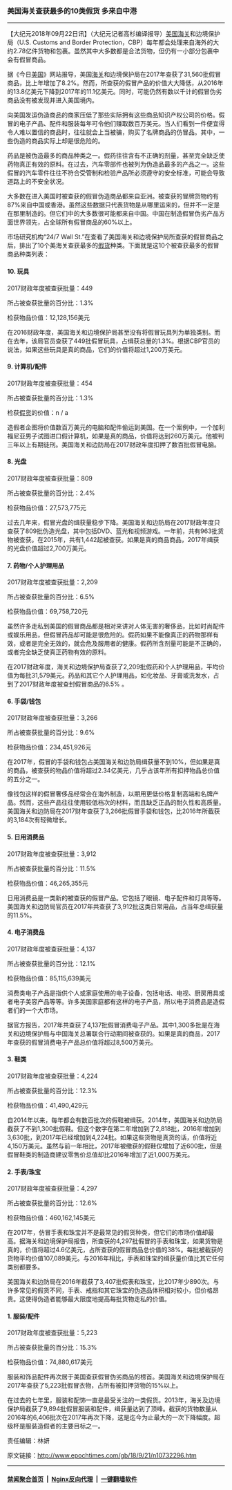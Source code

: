 ### 美国海关查获最多的10类假货 多来自中港
------------------------

<p>【大纪元2018年09月22日讯】（大纪元记者高杉编译报导）<a href="http://www.epochtimes.com/gb/tag/%E7%BE%8E%E5%9B%BD.html">美国</a><a href="http://www.epochtimes.com/gb/tag/%E6%B5%B7%E5%85%B3.html">海关</a>和边境保护局（U.S. Customs and Border Protection，CBP）每年都会处理来自海外的大约2.78亿件货物和包裹。虽然其中大多数都是合法货物，但仍有一小部分包裹中会有假冒商品。</p>
<p>据《今日<a href="http://www.epochtimes.com/gb/tag/%E7%BE%8E%E5%9B%BD.html">美国</a>》网站报导，美国<a href="http://www.epochtimes.com/gb/tag/%E6%B5%B7%E5%85%B3.html">海关</a>和边境保护局在2017年查获了31,560批假冒商品，比上年增加了8.2%。然而，所查获的假冒产品的价值大大降低，从2016年的13.8亿美元下降到2017年的11.1亿美元。同时，可能仍然有数以千计的假冒伪劣商品没有被发现并进入美国境内。</p>
<p>向美国发运伪造商品的商家压低了那些实际拥有这些商品知识产权公司的价格。假冒的电子产品、配件和服装每年可令他们赚取数百万美元。当人们看到一件便宜得令人难以置信的商品时，往往就会上当被骗，购买了名牌商品的仿冒品。其中，一些伪造的商品实际上却是很危险的。</p>
<p>药品是被伪造最多的商品种类之一。假药往往含有不正确的剂量，甚至完全缺乏使药物真正有效的原料。在过去，汽车零部件也被列为伪造品最多的产品之一。这些假冒的汽车零件往往不符合受管制和检验产品所必须遵守的安全标准，可能会导致道路上的不安全状况。</p>
<p>大多数在进入美国时被查获的假冒伪造商品都来自亚洲。被查获的冒牌货物约有87%来自中国或香港。虽然这些数据只代表货物是从哪里运来的，但并不一定是在那里制造的。但它们中的大多数很可能都来自中国。中国在制造假冒伪劣产品方面世界领先，占全球所有假冒商品的60%以上。</p>
<p>市场研究机构“24/7 Wall St.”在查看了美国海关和边境保护局所查获的假冒商品之后，排出了10个美海关查获最多的<a href="http://www.epochtimes.com/gb/tag/%E5%81%87%E8%B4%A7.html">假货</a>种类。下面就是这10个被查获最多的假冒商品种类列表：</p>
<h4>10. 玩具</h4>
<p>2017财政年度被查获批量：449</p>
<p>所占被查获批量的百分比：1.3%</p>
<p>检获物品价值：12,128,156美元</p>
<p>在2016财政年度，美国海关和边境保护局甚至没有将假冒玩具列为单独类别。而在去年，该局官员查获了449批假冒玩具，占缉获总量的1.3%。根据CBP官员的说法，如果这些玩具是真的商品，它们的价值将超过1,200万美元。</p>
<h4>9. 计算机/配件</h4>
<p>2017财政年度被查获批量：454</p>
<p>所占被查获批量的百分比：1.3%</p>
<p>检获<a href="http://www.epochtimes.com/gb/tag/%E5%81%87%E8%B4%A7.html">假货</a>的价值：n / a</p>
<p>造假者企图将价值数百万美元的电脑和配件偷运到美国。在一个案例中，一个加利福尼亚男子试图进口假计算机，如果是真的商品，价值将达到260万美元。他被判三年以上有期徒刑。美国海关和边防局在2017财政年度扣押了数百批假冒电脑。</p>
<h4>8. 光盘</h4>
<p>2017财政年度被查获批量：809</p>
<p>所占被查获批量的百分比：2.4%</p>
<p>检获物品价值：27,573,775元</p>
<p>过去几年来，假冒光盘的缉获量稳步下降。美国海关和边防局在2017财政年度只查获了809批伪造光盘，其中包括DVD、蓝光和视频游戏。一年前，共有963批货物被查获。在2015年，共有1,442起被查获。如果是真的商品商品，2017年缉获的光盘价值超过2,700万美元。</p>
<h4>7. 药物/个人护理用品</h4>
<p>2017财政年度被查获批量：2,209</p>
<p>所占被查获批量的百分比：6.5%</p>
<p>检获物品价值：69,758,720元</p>
<p>虽然许多走私到美国的假冒商品都是相对来讲对人体无害的奢侈品，比如时尚配件或娱乐用品，但假冒药品却可能是很危险的。假药如果不能像真正的药物那样有效，或者是完全无效的，就会危及服用者的健康。假药所含剂量可能是不正确的，或者完全缺乏使真正药物有效的原料。</p>
<p>在2017财政年度，海关和边境保护局查获了2,209批假药和个人护理用品，平均价值为每批31,579美元。药品和其它个人护理用品，如化妆品、牙膏或洗发水，占到了2017财政年度被查封假冒商品的6.5% 。</p>
<h4>6. 手袋/钱包</h4>
<p>2017财政年度被查获批量：3,266</p>
<p>所占被查获批量的百分比：9.6%</p>
<p>检获物品价值：234,451,926元</p>
<p>在2017年，假冒的手袋和钱包占美国海关和边防局缉获量不到10%，但如果是真的商品，被查获的物品价值将超过2.34亿美元，几乎占该年所有扣押物品总价值的五分之一。</p>
<p>像钱包这样的假冒奢侈品经常会在海外制造，以期用更低价格复制高端和名牌产品。然而，这些产品往往使用较低档次的材料，而且缺乏正品的耐久性和高质量。美国海关和边防局在2017财年查获了3,266批假冒手袋和钱包，比2016年所截获的3,184次有轻微增长。</p>
<h4>5. 日用消费品</h4>
<p>2017财政年度被查获批量：3,912</p>
<p>所占被查获批量的百分比：11.5%</p>
<p>检获物品价值：46,265,355元</p>
<p>日用消费品是一类新的被查获的假冒产品。它包括了眼镜、电子配件和灯具等等。美国海关和边防局官员在2017年共查获了3,912批这类日常用品，占当年总缉获量的11.5%。</p>
<h4>4. 电子消费品</h4>
<p>2017财政年度被查获批量：4,137</p>
<p>所占被查获批量的百分比：12.1%</p>
<p>检获物品价值：85,115,639美元</p>
<p>消费类电子产品是指供个人或家庭使用的电子设备，包括电话、电视、厨房用具或者电子美容产品等等。许多美国家庭都有这样的电子产品，所以电子消费品是造假者们的一个大市场。</p>
<p>据官方报告，2017年共查获了4,137批假冒消费电子产品。其中1,300多批是在海关和边境保护局与中国海关总署联合行动期间被查获的。如果是真的商品，2017年查获的假冒消费电子产品总价值将超过8,500万美元。</p>
<h4>3. 鞋类</h4>
<p>2017财政年度被查获批量：4,224</p>
<p>所占被查获批量的百分比：12.3%</p>
<p>检获物品价值：41,490,429元</p>
<p>自2014年以来，每年都会有数百批次的假鞋被缉获。2014年，美国海关和边防局截获了不到1,300批假鞋。但这个数字在第二年增加到了2,818批，2016年增加到3,630批，到2017年已经增加到4,224批。如果这些货物是真货的话，价值将近4,150万美元。虽然与前一年相比，2017年被缴获的假鞋仅增加了近600批，但是假冒鞋类的制造商建议零售价总值却比2016年增加了近1,000万美元。</p>
<h4>2. 手表/珠宝</h4>
<p>2017财政年度被查获批量：4,297</p>
<p>所占被查获批量的百分比：12.6%</p>
<p>检获物品价值：460,162,145美元</p>
<p>在2017年，仿冒手表和珠宝并不是最常见的假货种类，但它们的市场价值却最高。据海关和边境保护局报告，所查获的4,297批假冒的手表和珠宝，如果货物是真的，价值将超过4.6亿美元，占所查获的假冒商品总价值的38%。每批被截获的货物平均价值107,089美元。与2016年相比，手表和珠宝的缉获量价值比其它任何类别都要多。</p>
<p>美国海关和边防局在2016年截获了3,407批假表和珠宝，比2017年少890次。与许多常见的假货不同，手表、戒指和其它珠宝的伪造品体积相对较小，但价格昂贵。这使得伪造者能够最大限度地提高每批货物走私的价值。</p>
<h4>1. 服装/配件</h4>
<p>2017财政年度被查获批量：5,223</p>
<p>所占被查获批量的百分比：15.3%</p>
<p>检获物品价值：74,880,617美元</p>
<p>服装和饰品配件再次居于美国查获假冒伪劣商品的榜首。美国海关和边境保护局在2017年查获了5,223批假冒衣物，占所有被扣押货物的15%以上。</p>
<p>在过去的七年里，服装和配饰一直是最受关注的一类假货。2013年，海关及边境保护局截获了9,894批假冒服装和配件，缉获量达到了顶峰。截获的货物数量从2016年的6,406批次在2017年再次下降，这是迄今为止最大的一次下降幅度。超级杯是服装造假者的主要目标之一。</p>
<p>责任编辑：林妍</p>
<p><audio style="display: none;" controls="controls" data-mce-fragment="1"></audio></p>
<p><audio style="display: none;" controls="controls" data-mce-fragment="1"></audio></p>
<p><audio style="display: none;" controls="controls"></audio></p>

原文链接：http://www.epochtimes.com/gb/18/9/21/n10732296.htm


------------------------
#### [禁闻聚合首页](https://github.com/gfw-breaker/banned-news/blob/master/README.md) &nbsp;|&nbsp; [Nginx反向代理](https://github.com/gfw-breaker/open-proxy/blob/master/README.md) &nbsp;|&nbsp; [一键翻墙软件](https://github.com/gfw-breaker/nogfw/blob/master/README.md)